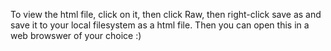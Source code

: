 To view the html file, click on it, then click Raw, then right-click save as and save it to your local filesystem as a html file. Then you can open this in a web browswer of your choice :)

